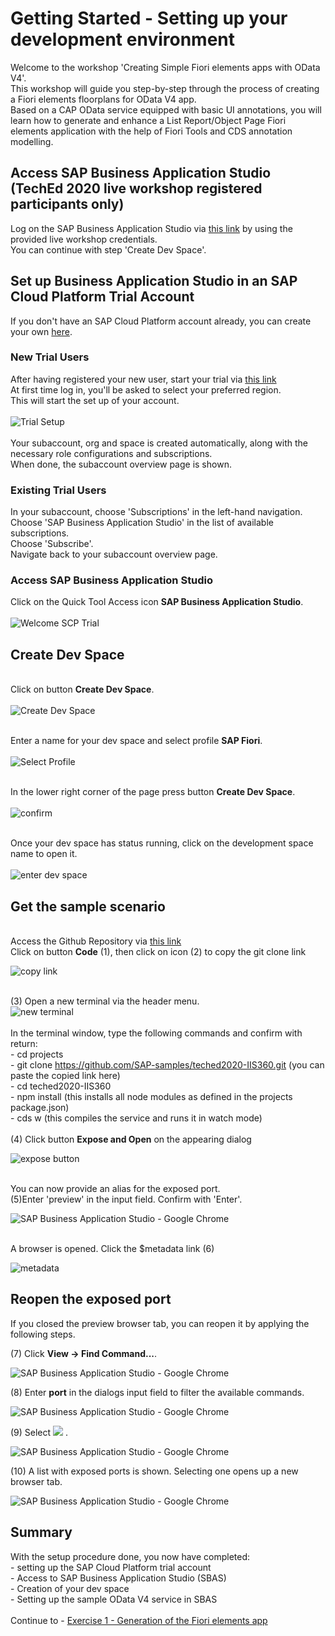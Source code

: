 # Getting Started - Setting up your development environment

Welcome to the workshop 'Creating Simple Fiori elements apps with OData V4'.
<br>This workshop will guide you step-by-step through the process of creating a Fiori elements floorplans for OData V4 app.
<br>Based on a CAP OData service equipped with basic UI annotations, you will learn how to generate and enhance a List Report/Object Page Fiori elements application with the help of Fiori Tools and CDS annotation modelling.<br>

## Access SAP Business Application Studio (TechEd 2020 live workshop registered participants only)

Log on the SAP Business Application Studio via [this link](https://sap-ux-teched.cry10cf.int.applicationstudio.cloud.sap/index.html) by using the provided live workshop credentials.<br>You can continue with step 'Create Dev Space'.<br>

## Set up Business Application Studio in an SAP Cloud Platform Trial Account

If you don't have an SAP Cloud Platform account already, you can create your own [here](https://www.sap.com/products/cloud-platform/get-started.html).<br>

### New Trial Users

After having registered your new user, start your trial via [this link](https://account.hanatrial.ondemand.com/register)
<br>At first time log in, you'll be asked to select your preferred region.
<br>This will start the set up of your account.<br>
<br>![Trial Setup](../ex0/images/00_00_0010.png)<br>
<br>Your subaccount, org and space is created automatically, along with the necessary role configurations and subscriptions.
<br>When done, the subaccount overview page is shown.<br>

### Existing Trial Users

In your subaccount, choose 'Subscriptions' in the left-hand navigation.
<br>Choose 'SAP Business Application Studio' in the list of available subscriptions.
<br>Choose 'Subscribe'.
<br>Navigate back to your subaccount overview page.

### Access SAP Business Application Studio

Click on the Quick Tool Access icon **SAP Business Application Studio**.<br>
<br>![Welcome SCP Trial](../ex0/images/00_00_0020.png)<br>

## Create Dev Space

<br>Click on button **Create Dev Space**.<br>
<br>![Create Dev Space](../ex0/images/00_00_0030.png)<br>

<br>Enter a name for your dev space and select profile **SAP Fiori**.<br>
<br>![Select Profile](../ex0/images/00_00_0040.png)<br>

<br>In the lower right corner of the page press button **Create Dev Space**.<br>
<br>![confirm](../ex0/images/00_00_0050.png)<br>

<br>Once your dev space has status running, click on the development space name to open it.<br>
<br>![enter dev space](../ex0/images/00_00_0060.png)<br>

## Get the sample scenario

<br>Access the Github Repository via [this link](https://github.com/SAP-samples/teched2020-IIS360)
<br>Click on button **Code** (1), then click on icon (2) to copy the git clone link<br>

![copy link](../ex0/images/00_00_0070.png)

<br>(3) Open a new terminal via the header menu.
<br>![new terminal](../ex0/images/00_00_0080.png)<br>
<br> In the terminal window, type the following commands and confirm with return:
<br>- cd projects
<br>- git clone https://github.com/SAP-samples/teched2020-IIS360.git (you can paste the copied link here)
<br>- cd teched2020-IIS360
<br>- npm install (this installs all node modules as defined in the projects package.json)
<br>- cds w (this compiles the service and runs it in watch mode)<br>
<br>(4) Click button **Expose and Open** on the appearing dialog<br>

![expose button](../ex0/images/00_00_0110.png)

<br>You can now provide an alias for the exposed port.
<br>(5)Enter 'preview' in the input field. Confirm with 'Enter'.

![SAP Business Application Studio - Google Chrome](../ex0/images/00_00_0120.png)

<br>A browser is opened. Click the $metadata link (6)

![metadata](../ex0/images/00_00_0130.png)<br>

## Reopen the exposed port

If you closed the preview browser tab, you can reopen it by applying the following steps.

(7) Click **View -> Find Command...**.

![SAP Business Application Studio - Google Chrome](images/img_039.png)

(8) Enter **port** in the dialogs input field to filter the available commands.

![SAP Business Application Studio - Google Chrome](images/img_039a.png)<br>

(9) Select ![](images/fieldicon03.png) .

![SAP Business Application Studio - Google Chrome](images/img_040.png)<br>

(10) A list with exposed ports is shown. Selecting one opens up a new browser tab.

![SAP Business Application Studio - Google Chrome](images/img_041.png)<br>

## Summary

With the setup procedure done, you now have completed:
<br>- setting up the SAP Cloud Platform trial account
<br>- Access to SAP Business Application Studio (SBAS)
<br>- Creation of your dev space
<br>- Setting up the sample OData V4 service in SBAS<br>
<br>Continue to - [Exercise 1 - Generation of the Fiori elements app](../ex1/README.md)
